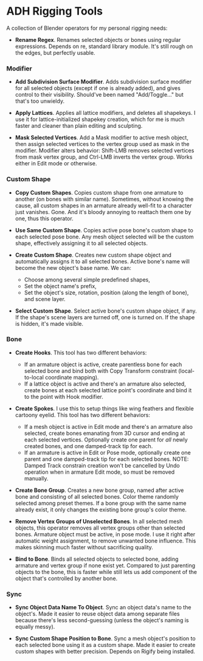 ADH Rigging Tools
=================

A collection of Blender operators for my personal rigging needs:

- **Rename Regex**. Renames selected objects or bones using regular expressions. Depends on re, standard library module. It's still rough on the edges, but perfectly usable.

### Modifier ###

- **Add Subdivision Surface Modifier**. Adds subdivision surface modifier for all selected objects (except if one is already added), and gives control to their visibility. Should've been named "Add/Toggle..." but that's too unwieldy.

- **Apply Lattices**. Applies all lattice modifiers, and deletes all shapekeys. I use it for lattice-initialized shapekey creation, which for me is much faster and cleaner than plain editing and sculpting.

- **Mask Selected Vertices**. Add a Mask modifier to active mesh object, then assign selected vertices to the vertex group used as mask in the modifier. Modifier alters behavior: Shift-LMB removes selected vertices from mask vertex group, and Ctrl-LMB inverts the vertex group. Works either in Edit mode or otherwise.

### Custom Shape ###

- **Copy Custom Shapes**. Copies custom shape from one armature to another (on bones with similar name). Sometimes, without knowing the cause, all custom shapes in an armature already well-fit to a character just vanishes. Gone. And it's bloody annoying to reattach them one by one, thus this operator.

- **Use Same Custom Shape**. Copies active pose bone's custom shape to each selected pose bone. Any mesh object selected will be the custom shape, effectively assigning it to all selected objects.

- **Create Custom Shape**. Creates new custom shape object and automatically assigns it to all selected bones. Active bone's name will become the new object's base name. We can:
  - Choose among several simple predefined shapes,
  - Set the object name's prefix,
  - Set the object's size, rotation, position (along the length of bone), and scene layer.

- **Select Custom Shape**. Select active bone's custom shape object, if any. If the shape's scene layers are turned off, one is turned on. If the shape is hidden, it's made visible.

### Bone ###

- **Create Hooks**. This tool has two different behaviors:
  - If an armature object is active, create parentless bone for each selected bone and bind both with Copy Transform constraint (local-to-local coordinate mapping).
  - If a lattice object is active and there's an armature also selected, create bones at each selected lattice point's coordinate and bind it to the point with Hook modifier.

- **Create Spokes**. I use this to setup things like wing feathers and flexible cartoony eyelid. This tool has two different behaviors:
  - If a mesh object is active in Edit mode and there's an armature also selected, create bones emanating from 3D cursor and ending at each selected vertices. Optionally create one parent for *all* newly created bones, and one damped-track tip for each.
  - If an armature is active in Edit or Pose mode, optionally create one parent and one damped-track tip for each selected bones.
  NOTE: Damped Track constrain creation won't be cancelled by Undo operation when in armature Edit mode, so must be removed manually.

- **Create Bone Group**. Creates a new bone group, named after active bone and consisting of all selected bones. Color theme randomly selected among preset themes. If a bone group with the same name already exist, it only changes the existing bone group's color theme.

- **Remove Vertex Groups of Unselected Bones**. In all selected mesh objects, this operator removes all vertex groups other than selected bones. Armature object must be active, in pose mode. I use it right after automatic weight assignment, to remove unwanted bone influence. This makes skinning much faster without sacrificing quality.

- **Bind to Bone**. Binds all selected objects to selected bone, adding armature and vertex group if none exist yet. Compared to just parenting objects to the bone, this is faster while still lets us add component of the object that's controlled by another bone.

### Sync ###

- **Sync Object Data Name To Object**. Sync an object data's name to the object's. Made it easier to reuse object data among separate files because there's less second-guessing (unless the object's naming is equally messy).

- **Sync Custom Shape Position to Bone**. Sync a mesh object's position to each selected bone using it as a custom shape. Made it easier to create custom shapes with better precision. Depends on Rigify being installed.

